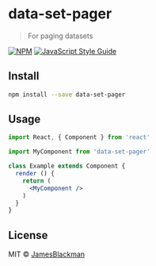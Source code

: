 # data-set-pager

> For paging datasets

[![NPM](https://img.shields.io/npm/v/data-set-pager.svg)](https://www.npmjs.com/package/data-set-pager) [![JavaScript Style Guide](https://img.shields.io/badge/code_style-standard-brightgreen.svg)](https://standardjs.com)

## Install

```bash
npm install --save data-set-pager
```

## Usage

```jsx
import React, { Component } from 'react'

import MyComponent from 'data-set-pager'

class Example extends Component {
  render () {
    return (
      <MyComponent />
    )
  }
}
```

## License

MIT © [JamesBlackman](https://github.com/JamesBlackman)
